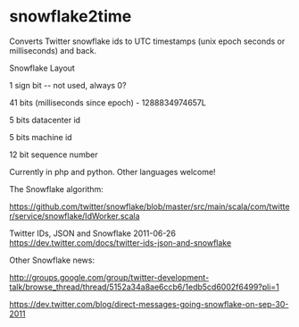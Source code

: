 snowflake2time
==============

Converts Twitter snowflake ids to UTC timestamps (unix epoch seconds
or milliseconds) and back.

Snowflake Layout

  1  sign bit -- not used, always 0?

 41 bits (milliseconds since epoch) - 1288834974657L

  5  bits datacenter id

  5  bits machine id

 12 bit sequence number


Currently in php and python.  Other languages welcome!


The Snowflake algorithm:

https://github.com/twitter/snowflake/blob/master/src/main/scala/com/twitter/service/snowflake/IdWorker.scala

Twitter IDs, JSON and Snowflake  2011-06-26
https://dev.twitter.com/docs/twitter-ids-json-and-snowflake

Other Snowflake news:

http://groups.google.com/group/twitter-development-talk/browse_thread/thread/5152a34a8ae6ccb6/1edb5cd6002f6499?pli=1

https://dev.twitter.com/blog/direct-messages-going-snowflake-on-sep-30-2011